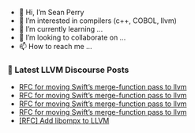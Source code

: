 - 👋 Hi, I’m Sean Perry
- 👀 I’m interested in compilers (c++, COBOL, llvm)
- 🌱 I’m currently learning ...
- 💞️ I’m looking to collaborate on ...
- 📫 How to reach me ...

<!---
s66perry/s66perry is a ✨ special ✨ repository because its `README.md` (this file) appears on your GitHub profile.
You can click the Preview link to take a look at your changes.
--->
### 📕 Latest LLVM Discourse Posts

<!-- DISCOURSE-LLVM:START -->
- [RFC for moving Swift’s merge-function pass to llvm](https://discourse.llvm.org/t/rfc-for-moving-swift-s-merge-function-pass-to-llvm/73778#post_7)
- [RFC for moving Swift’s merge-function pass to llvm](https://discourse.llvm.org/t/rfc-for-moving-swift-s-merge-function-pass-to-llvm/73778#post_6)
- [RFC for moving Swift’s merge-function pass to llvm](https://discourse.llvm.org/t/rfc-for-moving-swift-s-merge-function-pass-to-llvm/73778#post_5)
- [RFC for moving Swift’s merge-function pass to llvm](https://discourse.llvm.org/t/rfc-for-moving-swift-s-merge-function-pass-to-llvm/73778#post_4)
- [[RFC] Add libompx to LLVM](https://discourse.llvm.org/t/rfc-add-libompx-to-llvm/73780#post_1)
<!-- DISCOURSE-LLVM:END -->
